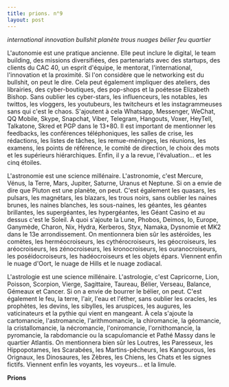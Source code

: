 ```yaml
---
title: prions. n°9
layout: post
---
```


*international innovation bullshit*
*planète trous nuages*
*bélier feu quartier*

L'autonomie est une pratique ancienne. Elle peut inclure le digital, le team building, des missions diversifiées, des partenariats avec des startups, des clients du CAC 40, un esprit d'équipe, le mentorat, l'international, l'innovation et la proximité. Si l'on considère que le networking est du bullshit, on peut le dire. Cela peut également impliquer des ateliers, des librairies, des cyber-boutiques, des pop-shops et la poétesse Elizabeth Bishop. Sans oublier les cyber-stars, les influenceurs, les notables, les twittos, les vloggers, les youtubeurs, les twitcheurs et les instagrammeuses sans qui c'est le chaos. S'ajoutent à cela Whatsapp, Messenger, WeChat, QQ Mobile, Skype, Snapchat, Viber, Telegram, Hangouts, Voxer, HeyTell, Talkatone, Skred et PGP dans le 13+80. Il est important de mentionner les feedbacks, les conférences téléphoniques, les salles de crise, les rédactions, les listes de tâches, les remue-méninges, les réunions, les examens, les points de référence, le comité de direction, le choix des mots et les supérieurs hiérarchiques. Enfin, il y a la revue, l'évaluation... et les cinq étoiles.

L'astronomie est une science millénaire. L'astronomie, c'est Mercure, Vénus, la Terre, Mars, Jupiter, Saturne, Uranus et Neptune. Si on a envie de dire que Pluton est une planète, on peut. C'est également les quasars, les pulsars, les magnétars, les blazars, les trous noirs, sans oublier les naines brunes, les naines blanches, les sous-naines, les géantes, les géantes brillantes, les supergéantes, les hypergéantes, les Géant Casino et au dessus c'est le Soleil. À quoi s'ajoute la Lune, Phobos, Deimos, Io, Europe, Ganymède, Charon, Nix, Hydra, Kerberos, Styx, Namaka, Dysnomie et MK2 dans le 13e arrondissement. On mentionnera bien sûr les astéroïdes, les comètes, les herméocroiseurs, les cythérocroiseurs, les géocroiseurs, les aréocroiseurs, les zénocroiseurs, les kronocroiseurs, les ouranocroiseurs, les poséidocroiseurs, les hadéocroiseurs et les objets épars. Viennent enfin le nuage d'Oort, le nuage de Hills et le nuage zodiacal.

L'astrologie est une science millénaire. L'astrologie, c'est Capricorne, Lion, Poisson, Scorpion, Vierge, Sagittaire, Taureau, Bélier, Verseau, Balance, Gémeaux et Cancer. Si on a envie de bourrer le bélier, on peut. C'est également le feu, la terre, l'air, l'eau et l'éther, sans oublier les oracles, les prophètes, les devins, les sibylles, les aruspices, les augures, les vaticinateurs et la pythie qui vient en mangeant. À cela s'ajoute la cartomancie, l'astromancie, l'arithmomancie, la chiromancie, la géomancie, la cristallomancie, la nécromancie, l'oniromancie, l'ornithomancie, la pyromancie, la rabdomancie ou la scapulomancie et Pathé Massy dans le quartier Atlantis. On mentionnera bien sûr les Loutres, les Paresseux, les Hippopotames, les Scarabées, les Martins-pêcheurs, les Kangourous, les Orignaux, les Dinosaures, les Zèbres, les Chiens, les Chats et les signes fictifs. Viennent enfin les voyants, les voyeurs... et la limule.

**Prions**
